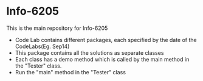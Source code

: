 # Info-6205

This is the main repository for Info-6205

- Code Lab contains different packages, each specified by the date of the CodeLabs(Eg. Sep14)
- This package contains all the solutions as separate classes
- Each class has a demo method which is called by the main method in the "Tester" class.
- Run the "main" method in the "Tester" class 